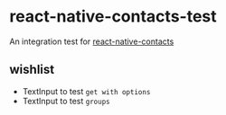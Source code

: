 # react-native-contacts-test

An integration test for [react-native-contacts](https://github.com/rt2zz/react-native-contacts)

## wishlist

* TextInput to test `get with options`
* TextInput to test `groups`
